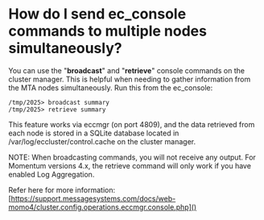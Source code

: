 # How do I send ec_console commands to multiple nodes simultaneously?

You can use the "**broadcast**" and "**retrieve**" console commands on the cluster manager. This is helpful when needing to gather information from the MTA nodes simultaneously. Run this from the ec_console: 

```  
/tmp/2025> broadcast summary  
/tmp/2025> retrieve summary  
```
This feature works via eccmgr (on port 4809), and the data retrieved from each node is stored in a SQLite database located in /var/log/eccluster/control.cache on the cluster manager.

NOTE: When broadcasting commands, you will not receive any output. For Momentum versions 4.x, the retrieve command will only work if you have enabled Log Aggregation.

Refer here for more information:  
[https://support.messagesystems.com/docs/web-momo4/cluster.config.operations.eccmgr.console.php]()
